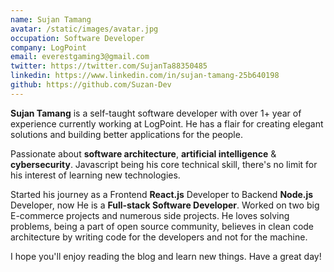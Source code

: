 ```yaml
---
name: Sujan Tamang
avatar: /static/images/avatar.jpg
occupation: Software Developer
company: LogPoint
email: everestgaming3@gmail.com
twitter: https://twitter.com/SujanTa88350485
linkedin: https://www.linkedin.com/in/sujan-tamang-25b640198
github: https://github.com/Suzan-Dev
---
```


**Sujan Tamang** is a self-taught software developer with over 1+ year of experience currently working at LogPoint. He has a flair for creating elegant solutions and building better applications for the people.

Passionate about **software architecture**, **artificial intelligence** & **cybersecurity**. Javascript being his core technical skill, there's no limit for his interest of learning new technologies.

Started his journey as a Frontend **React.js** Developer to Backend **Node.js** Developer, now He is a **Full-stack Software Developer**. Worked on two big E-commerce projects and numerous side projects. He loves solving problems, being a part of open source community, believes in clean code architecture by writing code for the developers and not for the machine.

I hope you'll enjoy reading the blog and learn new things. Have a great day!
